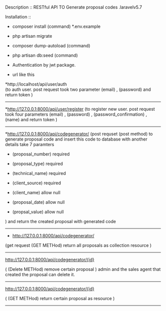 Description :: RESTful API TO Generate proposal codes .laravelv5.7

Installation :: 
* composer install (command)
*.env.example
* php artisan migrate
* composer dump-autoload (command)
* php artisan db:seed (command)


* Authentication by jwt package. 

* url like this 

*http://localhost/api/user/auth    
(to auth user. post request took two parameter (email) , (password)      and return token  )

********************************************************************************************************************
*http://127.0.0.1:8000/api/user/register
(to register new user. post request took four parameters (email) , (password) , (password_confirmation) ,(name) and return token )

********************************************************************************************************************
*http://127.0.0.1:8000/api/codegenerator/
(post requset (post method) to generate proposal code and insert this code to database with another details take 7 paramters

* (proposal_number) required

* (proposal_type) required

* (technical_name) required

* (client_source) required

* (client_name)  allow null

* (proposal_date)  allow null

* (propsal_value) allow null

) and return the created proposal with generated code


********************************************************************************************************************

* http://127.0.0.1:8000/api/codegenerator/ 

(get request (GET METHod)  return all proposals  as collection resource )


********************************************************************************************************************

http://127.0.0.1:8000/api/codegenerator/{id}

( (Delete METHod)  remove certain proposal ) admin and the sales agent that created the proposal can delete it.

********************************************************************************************************************

http://127.0.0.1:8000/api/codegenerator/{id}

( (GET METHod)  return certain proposal as resource ) 


**********************************************************************************************************************




 

